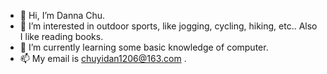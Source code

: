 - 👋 Hi, I’m Danna Chu.
- 👀 I’m interested in outdoor sports, like jogging, cycling, hiking, etc.. Also I like reading books.
- 🌱 I’m currently learning some basic knowledge of computer.
- 📫 My email is chuyidan1206@163.com .

<!---
Chu-Yidan/Chu-Yidan is a ✨ special ✨ repository because its `README.md` (this file) appears on your GitHub profile.
You can click the Preview link to take a look at your changes.
--->
